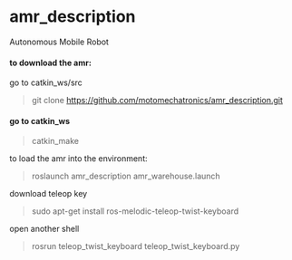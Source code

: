 # amr_description
Autonomous Mobile Robot

#### to download the amr:
go to catkin_ws/src
>git clone https://github.com/motomechatronics/amr_description.git

#### go to catkin_ws

>catkin_make

to load the amr into the environment:

>roslaunch amr_description amr_warehouse.launch  

download teleop key

>sudo apt-get install ros-melodic-teleop-twist-keyboard

open another shell

>rosrun teleop_twist_keyboard teleop_twist_keyboard.py
